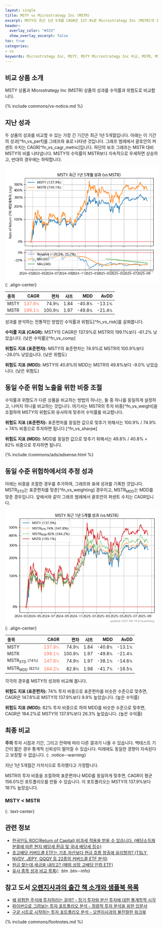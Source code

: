 ```yaml
---
layout: single
title: MSTY vs Microstrategy Inc (MSTR)
excerpt: MSTY의 최근 1년 5개월 CAGR은 137.9%로 Microstrategy Inc (MSTR)의 199.1%보다 -61.2% 낮았습니다.
header:
  overlay_color: "#333"
  show_overlay_excerpt: false
toc: true
categories:
- vs
keywords: Microstrategy Inc, MSTY, MSTY Microstrategy Inc 비교, MSTR, MSTY MSTY 비교
---
```


## 비교 상품 소개


MSTY 상품과 Microstrategy Inc (MSTR) 상품의 성과를 수익률과 위험도로 비교합니다.





{% include commons/vs-notice.md %}

## 지난 성과

두 상품의 성과를 비교할 수 있는 가장 긴 기간은 최근 1년 5개월입니다. 아래는 이 기간의 성과[^fn_vs_perf]를 그래프와 표로 나타낸 것입니다.
그래프 범례에서 괄호안의 퍼센트 수치는 CAGR[^fn_vs_cagr_metric]입니다.
하단의 보조 그래프는 MSTR 대비 MSTY의 비를 나타냅니다.
MSTY의 수익률이 MSTR보다 지속적으로 우세하면 상승하고, 반대의 경우에는 하락합니다.

![MSTY](/vs/images/msty-vs-mstr_dual.png){: .align-center}

| **종목** | **CAGR** | **편차** | **샤프** | **MDD** | **AvDD** |
| :------------ | ------: | -----------: | -------: | ------: | -------: |
| MSTY | <span style="color: tomato">137.9<small>%</small></span> | 74.9<small>%</small> | 1.84 | -40.8<small>%</small> | -13.1<small>%</small> |
| MSTR | <span style="color: tomato">199.1<small>%</small></span> | 100.9<small>%</small> | 1.97 | -49.8<small>%</small> | -21.4<small>%</small> |

<!-- more -->


성과를 분석하는 전통적인 방법인 수익률과 위험도[^fn_vs_risk]를 살펴봅니다.

**수익률 지표 (CAGR):** MSTY의 CAGR은 137.9%로 MSTR의 199.1%보다 -61.2% 낮았습니다. (낮은 수익률)[^fn_vs_comp]

**위험도 지표 (표준편차):** MSTY의 표준편차는 74.9%로 MSTR의 100.9%보다 -26.0% 낮았습니다. (낮은 위험도)

**위험도 지표 (MDD):** MSTY의 40.8%의 MDD는 MSTR의 49.8%보다 -9.0% 낮았습니다. (낮은 위험도)



## 동일 수준 위험 노출을 위한 비중 조절

수익률과 위험도가 다른 상품을 비교하는 방법의 하나는, 둘 중 하나를 동일하게 설정하고, 나머지 하나를 비교하는 것입니다.
여기서는 MSTR의 투자 비중[^fn_vs_weight]을 조절하여 MSTY의 위험도와 유사하게 맞추어 수익률를 비교합니다.

**위험도 지표 (표준편차):** 표준편차를 동일한 값으로 맞추기 위해서는 100.9% / 74.9% = 74% 비중으로 투자하면 됩니다.[^fn_vs_sharpe]

**위험도 지표 (MDD):** MDD를 동일한 값으로 맞추기 위해서는 49.8% / 40.8% = 82% 비중으로 투자하면 됩니다.


{% include /commons/ads/adsense.html %}



## 동일 수준 위험하에서의 추정 성과

아래는 비중을 조절한 경우를 추가하여, 그래프와 표에 성과를 기록한 것입니다.
MSTR<sub>STD</sub>는 표준편차를 맞춘[^fn_vs_weighting] 경우이고, MSTR<sub>MDD</sub>는 MDD를 맞춘 경우입니다.
앞에서와 같이 그래프 범례에서 괄호안의 퍼센트 수치는 CAGR입니다.


![MSTY](/vs/images/msty-vs-mstr.png){: .align-center}



| **종목** | **CAGR** | **편차** | **샤프** | **MDD** | **AvDD** |
| :------------ | ------: | -----------: | -------: | ------: | -------: |
| MSTY | <span style="color: tomato">137.9<small>%</small></span> | 74.9<small>%</small> | 1.84 | -40.8<small>%</small> | -13.1<small>%</small> |
| MSTR | <span style="color: tomato">199.1<small>%</small></span> | 100.9<small>%</small> | 1.97 | -49.8<small>%</small> | -21.4<small>%</small> |
| MSTR<sub>STD</sub> <small>(74%)</small> | <span style="color: tomato">147.8<small>%</small></span> | 74.9<small>%</small> | 1.97 | -38.1<small>%</small> | -14.6<small>%</small> |
| MSTR<sub>MDD</sub> <small>(82%)</small> | <span style="color: tomato">164.2<small>%</small></span> | 82.8<small>%</small> | 1.98 | -41.7<small>%</small> | -16.5<small>%</small> |



각각의 경우를 MSTY의 성과와 비교해 봅니다.

**위험도 지표 (표준편차):** 74% 투자 비중으로 표준편차를 비슷한 수준으로 맞추면, CAGR은 147.8%로 MSTY의 137.9%보다 9.9% 높았습니다. (높은 수익률)

**위험도 지표 (MDD):** 82% 투자 비중으로 하여 MDD를 비슷한 수준으로 맞추면, CAGR은 164.2%로 MSTY의 137.9%보다 26.3% 높았습니다. (높은 수익률)




## 최종 비교

**주의** 투자 시점과 기간, 그리고 전략에 따라 다른 결과가 나올 수 있습니다. 백테스트 기간이 짧은 경우 통계적 신뢰성이 떨어질 수 있습니다. 미래에도 동일한 경향이 지속된다고 보장할 수 없습니다.
{: .notice--warning}

지난 1년 5개월간 거치식으로 투자했다고 가정합니다.

MSTR의 투자 비중을 조절하여 표준편차나 MDD를 동일하게 맞추면, CAGR이 평균 156.0%인 포트폴리오를 만들 수 있습니다.
이 포트폴리오는 MSTY의 137.9%보다 18.1% 높았습니다.

### MSTY &lt; MSTR
{: .text-center}


## 관련 정보

- [한국인도 ROC(Return of Capital) 비과세 적용을 받을 수 있습니다. (배당소득재분류에 따른 현지 배당세 환급 및 국내 배당세 징수)](https://kongdori.tistory.com/299)
- [초고배당 커버드콜 ETF는 기초 자산보다 현금 흐름 창출에 유리할까? (TSLY, NVDY, JEPY, QQQY 등 22종의 커버드콜 ETF 분석)](https://kongdori.tistory.com/286)
- [원금 찾는데 세금을 내라고? (해외 상장 고배당 인컴 ETF)](https://kongdori.tistory.com/206)
- [유사 종목 성과 비교 목록](/vs/){: .btn .btn--info}


## 참고 도서 [오렌지사과의 출간 책 소개와 샘플북 목록](https://kongdori.tistory.com/691)

- [왜 위험한 주식에 투자하라는 걸까? - 장기 투자와 분산 투자에 대한 통계학적 시각](https://kongdori.tistory.com/421)
- [파이썬으로 그려보는 투자 포트폴리오 분석  - 정량적 투자 분석을 위한 입문서](https://kongdori.tistory.com/643)
- [구글 시트로 시작하는 투자 포트폴리오 분석 - 오렌지사과의 불친절한 워크북](https://kongdori.tistory.com/449)

{% include commons/footnotes.md %}